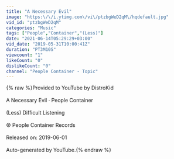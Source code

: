 ```yaml
---
title: "A Necessary Evil"
image: "https:\/\/i.ytimg.com\/vi\/ptzbgWeD2qM\/hqdefault.jpg"
vid_id: "ptzbgWeD2qM"
categories: "Music"
tags: ["People","Container","(Less)"]
date: "2021-06-14T05:29:29+03:00"
vid_date: "2019-05-31T10:00:41Z"
duration: "PT3M10S"
viewcount: "1"
likeCount: "0"
dislikeCount: "0"
channel: "People Container - Topic"
---
```

{% raw %}Provided to YouTube by DistroKid<br /><br />A Necessary Evil · People Container<br /><br />(Less) Difficult Listening<br /><br />℗ People Container Records<br /><br />Released on: 2019-06-01<br /><br />Auto-generated by YouTube.{% endraw %}
